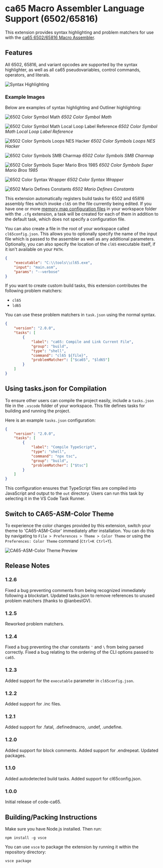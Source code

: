 # ca65 Macro Assembler Language Support (6502/65816)

This extension provides syntax highlighting and problem matchers for use with the [ca65 6502/65816 Macro Assembler](https://www.cc65.org/doc/ca65.html).

## Features

All 6502, 65816, and variant opcodes are supported by the syntax highlighter, as well as all ca65 pseudovariables, control commands, operators, and literals.

![Syntax Highlighting](https://github.com/tlgkccampbell/code-ca65/raw/HEAD/images/highlighting.png)

### Example Images

Below are examples of syntax highlighting and Outliner highlighting:

![6502 Color Symbol Math](images/6502_COLOR_SYMBOL__MATH.png)
*6502 Color Symbol Math*

![6502 Color Symbol Math Local Loop Label Reference](images/6502_COLOR_SYMBOL_MATH_LOCAL_LOOP_LABEL_REFERENCE.png)
*6502 Color Symbol Math Local Loop Label Reference*

![6502 Color Symbols Loops NES Hacker](images/6502_COLOR_SYMBOLS_05_LOOPS_NESHACKER.png)
*6502 Color Symbols Loops NES Hacker*

![6502 Color Symbols SMB Charmap](images/6502_COLOR_SYMBOLS_SMB_CHARMAP.png)
*6502 Color Symbols SMB Charmap*

![6502 Color Symbols Super Mario Bros 1985](images/6502_COLOR_SYMBOLS_SUPER_MARIO_BROS_1985.png)
*6502 Color Symbols Super Mario Bros 1985*

![6502 Color Syntax Wrapper](images/6502_COLOR_SYNTAX_WRAPPER.png)
*6502 Color Syntax Wrapper*

![6502 Mario Defines Constants](images/6502_MARIO_DEFINES_CONSTANTS.png)
*6502 Mario Defines Constants*

This extension automatically registers build tasks for 6502 and 65816 assembly files which invoke `cl65` on the file currently being edited. If you have one or more [memory map configuration
files](https://www.cc65.org/doc/ld65-5.html) in your workspace folder with the `.cfg` extension, a task will be created for each of them in addition to the default task, which does not specify a configuration file.

You can also create a file in the root of your workspace called `cl65config.json`. This allows you to optionally specify the name of the input file which is passed to the assembler as well as any additional parameters. Optionally, you can also specify the location of the `cl65` executable itself, if it isn't available on your `PATH`.

```json
{
    "executable": "C:\\tools\\cl65.exe",
    "input": "main.asm",
    "params": "--verbose"
}
```

If you want to create custom build tasks, this extension contributes the following problem matchers:

* `cl65`
* `ld65`

You can use these problem matchers in `task.json` using the normal syntax.

```json
{
    "version": "2.0.0",
    "tasks": [
        {
            "label": "ca65: Compile and Link Current File",
            "group": "build",
            "type": "shell",
            "command": "cl65 ${file}",
            "problemMatcher": ["$ca65", "$ld65"]
        }
    ]
}
```

## Using tasks.json for Compilation

To ensure other users can compile the project easily, include a `tasks.json` file in the `.vscode` folder of your workspace. This file defines tasks for building and running the project.

Here is an example `tasks.json` configuration:

```json
{
    "version": "2.0.0",
    "tasks": [
        {
            "label": "Compile TypeScript",
            "type": "shell",
            "command": "npx tsc",
            "group": "build",
            "problemMatcher": ["$tsc"]
        }
    ]
}
```

This configuration ensures that TypeScript files are compiled into JavaScript and output to the `out` directory. Users can run this task by selecting it in the VS Code Task Runner.

## Switch to CA65-ASM-Color Theme

To experience the color changes provided by this extension, switch your theme to 'CA65-ASM-Color' immediately after installation. You can do this by navigating to `File > Preferences > Theme > Color Theme` or using the `Preferences: Color Theme` command (`Ctrl+K Ctrl+T`).

![CA65-ASM-Color Theme Preview](images/icon.png)

## Release Notes

### 1.2.6

Fixed a bug preventing comments from being recognized immediately following a blockstart.
Updated tasks.json to remove references to unused problem matchers (thanks to @ianbestGV).

### 1.2.5

Reworked problem matchers.

### 1.2.4

Fixed a bug preventing the char constants `'` and `\` from being parsed correctly.
Fixed a bug relating to the ordering of the CLI options passed to `ca65`.

### 1.2.3

Added support for the `executable` parameter in `cl65config.json`.

### 1.2.2

Added support for .inc files.

### 1.2.1

Added support for .fatal, .definedmacro, .undef, .undefine.

### 1.2.0

Added support for block comments.
Added support for .endrepeat.
Updated packages.

### 1.1.0

Added autodetected build tasks.
Added support for cl65config.json.

### 1.0.0

Initial release of code-ca65.

## Building/Packing Instructions

Make sure you have Node.js installed. Then run:

```npm install -g vsce```

You can use `vsce` to package the extension by running it within the repository directory:

```vsce package```

